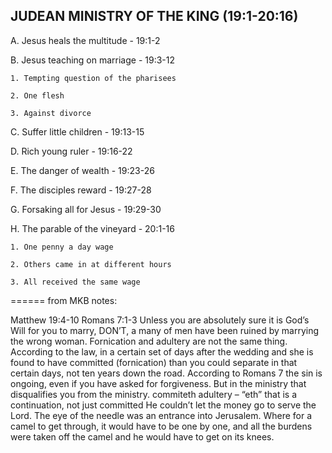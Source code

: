 ## JUDEAN MINISTRY OF THE KING (19:1-20:16)

   A. Jesus heals the multitude - 19:1-2

   B. Jesus teaching on marriage - 19:3-12

    1. Tempting question of the pharisees

    2. One flesh

    3. Against divorce

   C. Suffer little children - 19:13-15

   D. Rich young ruler - 19:16-22

   E. The danger of wealth - 19:23-26

   F. The disciples reward - 19:27-28

   G. Forsaking all for Jesus - 19:29-30

   H. The parable of the vineyard - 20:1-16

    1. One penny a day wage

    2. Others came in at different hours

    3. All received the same wage

======
from MKB notes:

Matthew 19:4-10
Romans 7:1-3
Unless you are absolutely sure it is God’s Will for you to marry, DON’T, a many of men have been ruined by marrying the wrong woman. 
Fornication and adultery are not the same thing. According to the law, in a certain set of days after the wedding and she is found to have committed (fornication) than you could separate in that certain days, not ten years down the road. 
According to Romans 7 the sin is ongoing, even if you have asked for forgiveness. But in the ministry that disqualifies you from the ministry. 
commiteth adultery – “eth” that is a continuation, not just committed
He couldn’t let the money go to serve the Lord. 
The eye of the needle was an entrance into Jerusalem. Where for a camel to get through, it would have to be one by one, and all the burdens were taken off the camel and he would have to get on its knees.
